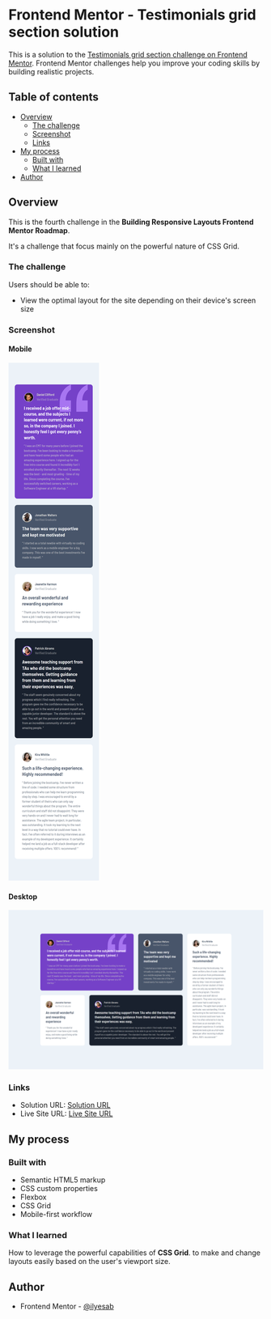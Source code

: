 # Frontend Mentor - Testimonials grid section solution

This is a solution to the [Testimonials grid section challenge on Frontend Mentor](https://www.frontendmentor.io/challenges/testimonials-grid-section-Nnw6J7Un7). Frontend Mentor challenges help you improve your coding skills by building realistic projects. 

## Table of contents

- [Overview](#overview)
  - [The challenge](#the-challenge)
  - [Screenshot](#screenshot)
  - [Links](#links)
- [My process](#my-process)
  - [Built with](#built-with)
  - [What I learned](#what-i-learned)
- [Author](#author)

## Overview

This is the fourth challenge in the **Building Responsive Layouts Frontend Mentor Roadmap**.

It's a challenge that focus mainly on the powerful nature of CSS Grid.


### The challenge

Users should be able to:

- View the optimal layout for the site depending on their device's screen size

### Screenshot

#### Mobile

![Mobile Screenshot](./screenshot_mobile.png)

#### Desktop

![Desktop Screenshot](./screenshot_desktop.png)


### Links

- Solution URL: [Solution URL](https://www.frontendmentor.io/solutions/responsive-testimonials-grid-section-2LDg-Mq-EN)
- Live Site URL: [Live Site URL](https://frontendmentor-ilyesab.github.io/testimonials-grid-section/)

## My process

### Built with

- Semantic HTML5 markup
- CSS custom properties
- Flexbox
- CSS Grid
- Mobile-first workflow

### What I learned

How to leverage the powerful capabilities of **CSS Grid**. to make and change layouts easily based on the user's viewport size.

## Author

- Frontend Mentor - [@ilyesab](https://www.frontendmentor.io/profile/ilyesab)

